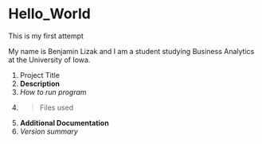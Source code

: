 # Hello_World

This is my first attempt

My name is Benjamin Lizak and I am a student studying Business Analytics at the University of Iowa. 

1. Project Title
2. **Description**
3. *How to run program*
4. >Files used
5. **Additional Documentation**
6. *Version summary*
